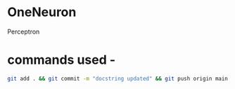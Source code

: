 # OneNeuron
Perceptron

# commands used -

```bash
git add . && git commit -m "docstring updated" && git push origin main
```
